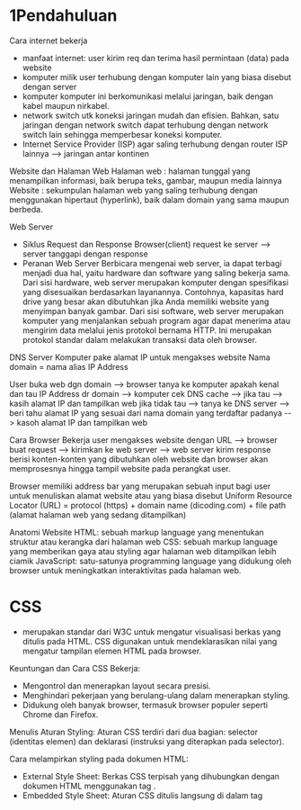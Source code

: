 # 1Pendahuluan 
Cara internet bekerja 
- manfaat internet: user kirim req dan terima hasil permintaan (data) pada website
- komputer milik user terhubung dengan komputer lain yang biasa disebut dengan server
- komputer komputer ini berkomunikasi melalui jaringan, baik dengan kabel maupun nirkabel.
- network switch utk koneksi jaringan mudah dan efisien. Bahkan, satu jaringan dengan network switch dapat terhubung dengan network switch lain sehingga memperbesar koneksi komputer.
- Internet Service Provider (ISP) agar saling terhubung dengan router ISP lainnya --> jaringan antar kontinen

Website dan Halaman Web
Halaman web : halaman tunggal yang menampilkan informasi, baik berupa teks, gambar, maupun media lainnya
Website : sekumpulan halaman web yang saling terhubung dengan menggunakan hipertaut (hyperlink), baik dalam domain yang sama maupun berbeda.

Web Server
- Siklus Request dan Response
Browser(client) request ke server --> server tanggapi dengan response
- Peranan Web Server
Berbicara mengenai web server, ia dapat terbagi menjadi dua hal, yaitu hardware dan software yang saling bekerja sama. 
  Dari sisi hardware, web server merupakan komputer dengan spesifikasi yang disesuaikan berdasarkan layanannya. 
  Contohnya, kapasitas hard drive yang besar akan dibutuhkan jika Anda memiliki website yang menyimpan banyak gambar.
  Dari sisi software, web server merupakan komputer yang menjalankan sebuah program agar dapat menerima atau mengirim data melalui jenis protokol bernama HTTP. Ini merupakan protokol standar dalam melakukan transaksi data oleh browser.

DNS Server
Komputer pake alamat IP untuk mengakses website
Nama domain = nama alias IP Address

User buka web dgn domain --> browser tanya ke komputer apakah kenal dan tau IP Address dr domain --> komputer cek DNS cache --> jika tau --> kasih alamat IP dan tampilkan web 
jika tidak tau --> tanya ke DNS server --> beri tahu alamat IP yang sesuai dari nama domain yang terdaftar padanya --> kasoh alamat IP dan tampilkan web 

Cara Browser Bekerja
user mengakses website dengan URL --> browser buat request --> kirimkan ke web server --> web server kirim response berisi konten-konten yang dibutuhkan oleh website dan browser akan memprosesnya hingga tampil website pada perangkat user.

Browser memiliki address bar yang merupakan sebuah input bagi user untuk menuliskan alamat website atau yang biasa disebut Uniform Resource Locator (URL) = protocol (https) + domain name (dicoding.com) + file path (alamat halaman web yang sedang ditampilkan)

Anatomi Website
HTML: sebuah markup language yang menentukan struktur atau kerangka dari halaman web
CSS: sebuah markup language yang memberikan gaya atau styling agar halaman web ditampilkan lebih ciamik
JavaScript: satu-satunya programming language yang didukung oleh browser untuk meningkatkan interaktivitas pada halaman web.

# CSS
- merupakan standar dari W3C untuk mengatur visualisasi berkas yang ditulis pada HTML.
CSS digunakan untuk mendeklarasikan nilai yang mengatur tampilan elemen HTML pada browser.

Keuntungan dan Cara CSS Bekerja:
- Mengontrol dan menerapkan layout secara presisi.
- Menghindari pekerjaan yang berulang-ulang dalam menerapkan styling.
- Didukung oleh banyak browser, termasuk browser populer seperti Chrome dan Firefox.

Menulis Aturan Styling:
Aturan CSS terdiri dari dua bagian: selector (identitas elemen) dan deklarasi (instruksi yang diterapkan pada selector).

Cara melampirkan styling pada dokumen HTML:
- External Style Sheet: Berkas CSS terpisah yang dihubungkan dengan dokumen HTML menggunakan tag <link>.
- Embedded Style Sheet: Aturan CSS ditulis langsung di dalam tag <style> dalam dokumen HTML.
- Inline Style: Styling diterapkan langsung pada elemen HTML menggunakan atribut style.

CSS Conception:
- Inheritance: Properti style dapat diwariskan dari sebuah elemen ke elemen-elemen di dalamnya.
- Group Selector: Selector dengan penerapan properti yang sama dapat digabungkan untuk menghindari penulisan kode yang berulang.
- Rule Order: Urutan penulisan aturan CSS sangat penting karena CSS mengalir dari atas ke bawah, sehingga aturan yang ditulis terakhir akan diterapkan jika terjadi konflik.

# Pendalaman CSS

1. **Selector Dasar**:
   - Type Selector: Menggunakan nama elemen sebagai target untuk menerapkan rule.
   - Class Selector (.): Menetapkan target elemen berdasarkan nilai dari atribut class yang diterapkan pada elemennya.
   - ID Selector (#): Menetapkan target elemen berdasarkan nilai dari atribut id yang diterapkan pada elemennya.
   - Attribute Selector: Menetapkan target elemen berdasarkan sebuah atribut yang digunakan atau nilai yang dimilikinya.
   - Universal Selector: Digunakan untuk menerapkan aturan pada seluruh elemen.

2. **Combinators**:
   - Adjacent Sibling Selector (+)
   - General Sibling Selector (~)
   - Child Selector (>)
   - Descendant Selector (space)

3. **Pseudo Selector**:
   - Pseudo-class Selector
   - Pseudo-element Selector

4. **Font Styling**:
   - font-family
   - font-size
   - font-weight
   - font-style
   - font-variant
   - font (shorthand)

5. **Text Styling**:
   - Line-height
   - Text-indent
   - Text-align
   - Text-decoration
   - Text-transform
   - Word and Letter Spacing
   - Text-shadow

6. **Menetapkan Nilai Warna**:
   - Numeric Value
   - Predefined Color Name
   - Warna untuk Teks dan Latar Belakang
   - Opacity

7. **Box Model**:
   - Dimension
   - Limiting Dimension
   - Overflowing Content
   - Box-sizing
   - Border
   - Padding
   - Margin

8. **Display Roles**:
   - Inline Element
   - Block Element

9. **Box Shadow**

10. **Rounded Corner**

11. **Positioning**:
    - Normal Flow/Static Flow
    - Relative Positioning
    - Absolute Positioning
    - Fixed Positioning

12. **Floating**

13. **Permasalahan Penerapan Float**:
    - Clear Property
    - Teknik Overflow

14. **Konfigurasi Meta Tag Viewport untuk Responsibilitas Layout**

15. **Specific Style dengan Media Query**

# Layout Flexbox
 - adalah model layout satu dimensi untuk menyusun elemen dalam baris atau kolom.
 - Fleksibilitasnya membuatnya disebut sebagai **direction-agnostic**.
 - Flex container mengatur dimensi flex items untuk mencapai layout yang diinginkan.

2. **Alasan Flexbox Hadir**:
   - Sebelum flexbox, float dan positioning digunakan untuk layout, tetapi memiliki keterbatasan.
   - Flexbox hadir untuk mengatasi masalah seperti menyusun konten secara vertikal di tengah parent, menyesuaikan ukuran konten secara dinamis, dan membuat kolom dengan tinggi yang sama.

3. **Dasar-Dasar dan Terminologi Flexbox**:
   - Terdapat istilah "flex container" (parent elemen) dan "flex item" (child elemen).
   - Main axis dan cross axis adalah konsep penting dalam menentukan susunan flex items.
   - Properti-properti seperti flex-direction, flex-wrap, justify-content, align-items, align-content, dan gap memengaruhi tata letak flex items.

4. **Properti-Properti pada Flex Container**:
   - display, flex-direction, flex-wrap, justify-content, align-items, align-content, dan gap adalah properti yang digunakan pada flex container.

5. **Properti-Properti pada Flex Items**:
   - Properti-properti seperti order, flex-grow, flex-shrink, flex-basis, dan align-self digunakan untuk mengatur flex items.

https://www.youtube.com/watch?v=-J372iDFU8Y

- Flexbox --> teknik css utk atur posisi atau layout elemen pada halaman website
- Model layout 1 dimensi yang bisa atur jarak dan penjajaran(align) antar item dalam sebuah container dalam baris atau kolom (gabisa keduanya sekaligus, kalo mau 2 dimensi pake CSS Grid)
Ukurannya dinamis atau bahkan ga diketahui jg bisa

problem? 
- mau jaraknya yang sama, tp tricky untuk float dan marginnya

  Flexbox = Items (child) + Container (parent)
  main axis : sumbu utama (biasanya horizontal) 
  cross axis : vertikal
  main size : ukuran container 
  cross size : ukuran kolom
  main-start | main-end
  ![image](https://github.com/NiaPutri23/Dicoding-FEBE/assets/57246029/432056fd-0103-418a-a80c-78a777d7fe88)

## Property pada container (harus display: flex;) 
1. flex-direction : untuk urutan arah dan urutan items dalam container
      flex-direction : row | row-reverse | column | column-reverse

2. flex-wrap : kalo item sudah gak cukup lg ke container dlm barisnya, kalo gapake wrap -> bakal memaksakan dalam baris
      flex-wrap: nowrap (maksain dalam 1 baris) | wrap (bakal turun ke bawah) | wrap-container

3. justify-content : atur rata dalam konten
![image](https://github.com/NiaPutri23/Dicoding-FEBE/assets/57246029/d09dc405-c52e-4c01-bba3-e8e9b95a4185)
      flex-start (default) | flex-end |  center | space-between : elemen pojok mepet ke pojok | space-around : setengah kiri setengah kanan | space-evenly : kiri dan kanan sama 

4. align-items : atur kesejajaran vertikal (cross axis)
![image](https://github.com/NiaPutri23/Dicoding-FEBE/assets/57246029/e90225a9-60a1-4653-b9da-6205470f7fe0)
      flex-start (default) | flex-end | center |  stretch | base-line (sejajarin text di dalamnya)

5. align-content : atur kalo itemnya gak cuma 1 baris 
![image](https://github.com/NiaPutri23/Dicoding-FEBE/assets/57246029/e5ba7fe3-fddf-48d9-b9da-8db12396659c)

6. gap : menetapkan jarak antara flex items dalam flex container secara vertikal maupun horizontal
     gap: 10px 15px; /* Menetapkan jarak 10 piksel secara horizontal dan 15 piksel secara vertikal antara flex items */

## Property pada items 
1. order : urutan tampilan dari flex items di dalam flex container. order yang lebih rendah akan ditampilkan lebih awal 
2. flex-grow : pengali yang menentukan seberapa besar flex item akan tumbuh relatif terhadap flex items lain dalam container
3. flex-shrink : pengurangan ukuran relatif terhadap flex items lain dalam container
4. flex-basis :  ukuran default dari flex item sebelum fleksibilitasnya dihitung oleh flex-grow atau flex-shrink
5. align-self : untuk align 1 item aja (vertikal) flex-start, flex-end, center, baseline, dan stretch
